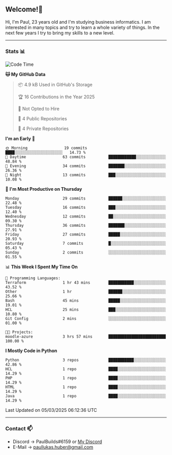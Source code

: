 ## Welcome!👋

Hi, I'm Paul, 23 years old and I'm studying business informatics. I am interested in many topics and try to learn a whole variety of things. In the next few years I try to bring my skills to a new level.

---
### Stats 📊

<!--START_SECTION:waka-->
![Code Time](http://img.shields.io/badge/Code%20Time-92%20hrs%202%20mins-blue)

**🐱 My GitHub Data** 

> 📦 4.9 kB Used in GitHub's Storage 
 > 
> 🏆 16 Contributions in the Year 2025
 > 
> 🚫 Not Opted to Hire
 > 
> 📜 4 Public Repositories 
 > 
> 🔑 4 Private Repositories 
 > 
**I'm an Early 🐤** 

```text
🌞 Morning                19 commits          ████░░░░░░░░░░░░░░░░░░░░░   14.73 % 
🌆 Daytime                63 commits          ████████████░░░░░░░░░░░░░   48.84 % 
🌃 Evening                34 commits          ███████░░░░░░░░░░░░░░░░░░   26.36 % 
🌙 Night                  13 commits          ███░░░░░░░░░░░░░░░░░░░░░░   10.08 % 
```
📅 **I'm Most Productive on Thursday** 

```text
Monday                   29 commits          ██████░░░░░░░░░░░░░░░░░░░   22.48 % 
Tuesday                  16 commits          ███░░░░░░░░░░░░░░░░░░░░░░   12.40 % 
Wednesday                12 commits          ██░░░░░░░░░░░░░░░░░░░░░░░   09.30 % 
Thursday                 36 commits          ███████░░░░░░░░░░░░░░░░░░   27.91 % 
Friday                   27 commits          █████░░░░░░░░░░░░░░░░░░░░   20.93 % 
Saturday                 7 commits           █░░░░░░░░░░░░░░░░░░░░░░░░   05.43 % 
Sunday                   2 commits           ░░░░░░░░░░░░░░░░░░░░░░░░░   01.55 % 
```


📊 **This Week I Spent My Time On** 

```text
💬 Programming Languages: 
Terraform                1 hr 43 mins        ███████████░░░░░░░░░░░░░░   43.52 % 
Other                    1 hr                ██████░░░░░░░░░░░░░░░░░░░   25.66 % 
Bash                     45 mins             █████░░░░░░░░░░░░░░░░░░░░   19.01 % 
HCL                      25 mins             ███░░░░░░░░░░░░░░░░░░░░░░   10.80 % 
Git Config               2 mins              ░░░░░░░░░░░░░░░░░░░░░░░░░   01.00 % 

🐱‍💻 Projects: 
moodle-azure             3 hrs 57 mins       █████████████████████████   100.00 % 
```

**I Mostly Code in Python** 

```text
Python                   3 repos             ███████████░░░░░░░░░░░░░░   42.86 % 
HCL                      1 repo              ████░░░░░░░░░░░░░░░░░░░░░   14.29 % 
PHP                      1 repo              ████░░░░░░░░░░░░░░░░░░░░░   14.29 % 
HTML                     1 repo              ████░░░░░░░░░░░░░░░░░░░░░   14.29 % 
Java                     1 repo              ████░░░░░░░░░░░░░░░░░░░░░   14.29 % 
```




 Last Updated on 05/03/2025 06:12:36 UTC
<!--END_SECTION:waka-->

---
### Contact 📫

* Discord -> PaulBuilds#6159 or [My Discord](https://discord.gg/7kq6UnB)
* E-Mail -> paullukas.huber@gmail.com
